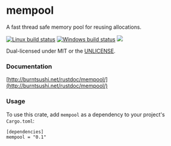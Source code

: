 mempool
=======
A fast thread safe memory pool for reusing allocations.

[![Linux build status](https://api.travis-ci.org/BurntSushi/mempool.png)](https://travis-ci.org/BurntSushi/mempool)
[![Windows build status](https://ci.appveyor.com/api/projects/status/github/BurntSushi/mempool?svg=true)](https://ci.appveyor.com/project/BurntSushi/mempool)
[![](http://meritbadge.herokuapp.com/mempool)](https://crates.io/crates/mempool)

Dual-licensed under MIT or the [UNLICENSE](http://unlicense.org).

### Documentation

[http://burntsushi.net/rustdoc/mempool/](http://burntsushi.net/rustdoc/mempool/)

### Usage

To use this crate, add `mempool` as a dependency to your project's
`Cargo.toml`:

```
[dependencies]
mempool = "0.1"
```
